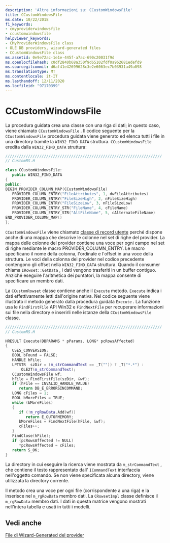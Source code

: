 ```yaml
---
description: 'Altre informazioni su: CCustomWindowsFile'
title: CCustomWindowsFile
ms.date: 10/22/2018
f1_keywords:
- cmyproviderwindowsfile
- ccustomwindowsfile
helpviewer_keywords:
- CMyProviderWindowsFile class
- OLE DB providers, wizard-generated files
- CCustomWindowsFile class
ms.assetid: 0e9e72ac-1e1e-445f-a7ac-690c20031f9d
ms.openlocfilehash: c0df2840b68a350f9d65102fdf0a962681edefd9
ms.sourcegitcommit: d6af41e42699628c3e2e6063ec7b03931a49a098
ms.translationtype: MT
ms.contentlocale: it-IT
ms.lasthandoff: 12/11/2020
ms.locfileid: "97170399"
---
```

# <a name="ccustomwindowsfile"></a>CCustomWindowsFile

La procedura guidata crea una classe con una riga di dati; in questo caso, viene chiamato `CCustomWindowsFile` . Il codice seguente per la `CCustomWindowsFile` procedura guidata viene generato ed elenca tutti i file in una directory tramite la `WIN32_FIND_DATA` struttura. `CCustomWindowsFile` eredita dalla `WIN32_FIND_DATA` struttura:

```cpp
/////////////////////////////////////////////////////////////////////
// CustomRS.H

class CCustomWindowsFile:
   public WIN32_FIND_DATA
{
public:
BEGIN_PROVIDER_COLUMN_MAP(CCustomWindowsFile)
   PROVIDER_COLUMN_ENTRY("FileAttributes", 1, dwFileAttributes)
   PROVIDER_COLUMN_ENTRY("FileSizeHigh", 2, nFileSizeHigh)
   PROVIDER_COLUMN_ENTRY("FileSizeLow", 3, nFileSizeLow)
   PROVIDER_COLUMN_ENTRY_STR("FileName", 4, cFileName)
   PROVIDER_COLUMN_ENTRY_STR("AltFileName", 5, cAlternateFileName)
END_PROVIDER_COLUMN_MAP()
};
```

`CCustomWindowsFile` viene chiamato [classe di record utente](../../data/oledb/user-record.md) perché dispone anche di una mappa che descrive le colonne nel set di righe del provider. La mappa delle colonne del provider contiene una voce per ogni campo nel set di righe mediante le macro PROVIDER_COLUMN_ENTRY. Le macro specificano il nome della colonna, l'ordinale e l'offset in una voce della struttura. Le voci della colonna del provider nel codice precedente contengono gli offset nella `WIN32_FIND_DATA` struttura. Quando il consumer chiama `IRowset::GetData` , i dati vengono trasferiti in un buffer contiguo. Anziché eseguire l'aritmetica dei puntatori, la mappa consente di specificare un membro dati.

La `CCustomRowset` classe contiene anche il `Execute` metodo. `Execute` indica i dati effettivamente letti dall'origine nativa. Nel codice seguente viene illustrato il metodo generato dalla procedura guidata `Execute` . La funzione usa le `FindFirstFile` API Win32 e `FindNextFile` per recuperare informazioni sui file nella directory e inserirli nelle istanze della `CCustomWindowsFile` classe.

```cpp
/////////////////////////////////////////////////////////////////////
// CustomRS.H

HRESULT Execute(DBPARAMS * pParams, LONG* pcRowsAffected)
{
   USES_CONVERSION;
   BOOL bFound = FALSE;
   HANDLE hFile;
   LPTSTR  szDir = (m_strCommandText == _T("")) ? _T("*.*") :
       OLE2T(m_strCommandText);
   CCustomWindowsFile wf;
   hFile = FindFirstFile(szDir, &wf);
   if (hFile == INVALID_HANDLE_VALUE)
      return DB_E_ERRORSINCOMMAND;
   LONG cFiles = 1;
   BOOL bMoreFiles = TRUE;
   while (bMoreFiles)
   {
      if (!m_rgRowData.Add(wf))
         return E_OUTOFMEMORY;
      bMoreFiles = FindNextFile(hFile, &wf);
      cFiles++;
   }
   FindClose(hFile);
   if (pcRowsAffected != NULL)
      *pcRowsAffected = cFiles;
   return S_OK;
}
```

La directory in cui eseguire la ricerca viene mostrata da `m_strCommandText` , che contiene il testo rappresentato dall' `ICommandText` interfaccia nell'oggetto comando. Se non viene specificata alcuna directory, viene utilizzata la directory corrente.

Il metodo crea una voce per ogni file (corrispondente a una riga) e la inserisce nel `m_rgRowData` membro dati. La `CRowsetImpl` classe definisce il `m_rgRowData` membro dati. I dati in questa matrice vengono mostrati nell'intera tabella e usati in tutti i modelli.

## <a name="see-also"></a>Vedi anche

[File di Wizard-Generated del provider](../../data/oledb/provider-wizard-generated-files.md)<br/>
